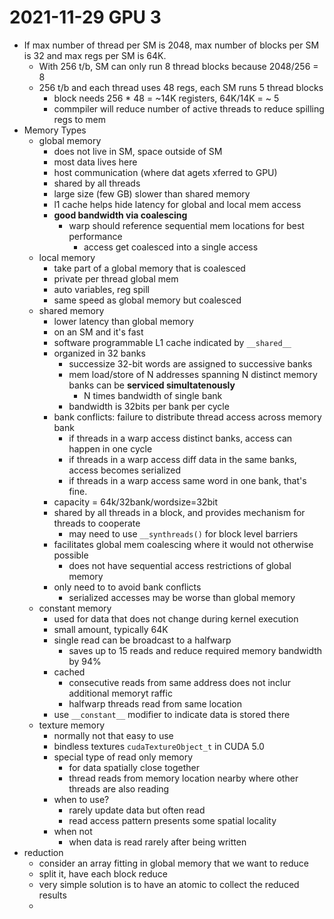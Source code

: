 # 2021-11-29 GPU 3

* If max number of thread per SM is 2048, max number of blocks per SM is 32 and max regs per SM is 64K.
  * With 256 t/b, SM can only run 8 thread blocks because 2048/256 = 8
  * 256 t/b and each thread uses 48 regs, each SM runs 5 thread blocks
    * block needs 256 * 48 = ~14K registers, 64K/14K = ~ 5
    * commpiler will reduce number of active threads to reduce spilling regs to mem 
* Memory Types
  * global memory
    * does not live in SM, space outside of SM
    * most data lives here
    * host communication (where dat agets xferred to GPU)
    * shared by all threads
    * large size (few GB) slower than shared memory
    * l1 cache helps hide latency for global and local mem access
    * **good bandwidth via coalescing**
      * warp should reference sequential mem locations for best performance
        * access get coalesced into a single access
  * local memory
    * take part of a global memory that is coalesced
    * private per thread global mem
    * auto variables, reg spill
    * same speed as global memory but coalesced
  * shared memory
    * lower latency than global memory
    * on an SM and it's fast
    * software programmable L1 cache indicated by `__shared__`
    * organized in 32 banks
      * successize 32-bit words are assigned to successive banks
      * mem load/store of N addresses spanning N distinct memory banks can be **serviced simultatenously**
        * N times bandwidth of single bank
      * bandwidth is 32bits per bank per cycle
    * bank conflicts: failure to distribute thread access across memory bank
      * if threads in a warp access distinct  banks, access can happen in one cycle
      * if threads in a warp access diff data in the same banks, access becomes serialized
      * if threads in a warp access same word in one bank, that's fine.
    * capacity = 64k/32bank/wordsize=32bit
    * shared by all threads in a block, and provides mechanism for threads to cooperate
      * may need to use `__synthreads()` for block level barriers
    * facilitates global mem coalescing where it would not otherwise possible
      * does not have sequential access restrictions of global memory 
    * only need to to avoid bank conflicts
      * serialized accesses may be worse than global memory
  * constant memory
    * used for data that does not change during kernel execution
    * small amount, typically 64K
    * single read can be broadcast to a halfwarp
      * saves up to 15 reads and reduce required memory bandwidth by 94%
    * cached
      * consecutive reads from same address does not inclur additional memoryt raffic
      * halfwarp threads read from same location
    * use `__constant__` modifier to indicate data is stored there
  * texture memory
    * normally not that easy to use
    * bindless textures `cudaTextureObject_t` in CUDA 5.0
    * special type of read only memory
      * for data spatially close together
      * thread reads from memory location nearby where other threads are also reading
    * when to use?
      * rarely update data but often read
      * read access pattern presents some spatial locality
    * when not
      * when data is read rarely after being written
* reduction
  * consider an array fitting in global memory that we want to reduce
  * split it, have each block reduce
  * very simple solution is to have an atomic to collect the reduced results
  * 